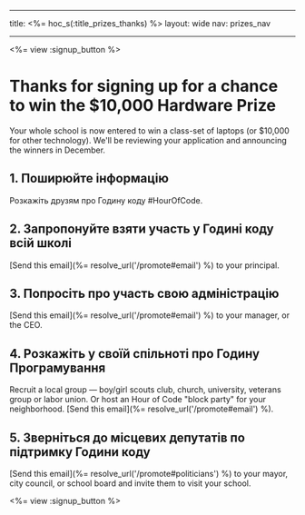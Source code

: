 * * *

title: <%= hoc_s(:title_prizes_thanks) %> layout: wide nav: prizes_nav

* * *

<%= view :signup_button %>

# Thanks for signing up for a chance to win the $10,000 Hardware Prize

Your whole school is now entered to win a class-set of laptops (or $10,000 for other technology). We'll be reviewing your application and announcing the winners in December.

## 1. Поширюйте інформацію

Розкажіть друзям про Годину коду #HourOfCode.

## 2. Запропонуйте взяти участь у Годині коду всій школі

[Send this email](%= resolve_url('/promote#email') %) to your principal.

## 3. Попросіть про участь свою адміністрацію

[Send this email](%= resolve_url('/promote#email') %) to your manager, or the CEO.

## 4. Розкажіть у своїй спільноті про Годину Програмування

Recruit a local group — boy/girl scouts club, church, university, veterans group or labor union. Or host an Hour of Code "block party" for your neighborhood. [Send this email](%= resolve_url('/promote#email') %).

## 5. Зверніться до місцевих депутатів по підтримку Години коду

[Send this email](%= resolve_url('/promote#politicians') %) to your mayor, city council, or school board and invite them to visit your school.

<%= view :signup_button %>